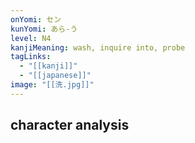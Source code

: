 ```yaml
---
onYomi: セン
kunYomi: あら-う
level: N4
kanjiMeaning: wash, inquire into, probe
tagLinks:
  - "[[kanji]]"
  - "[[japanese]]"
image: "[[洗.jpg]]"
---
```

## character analysis